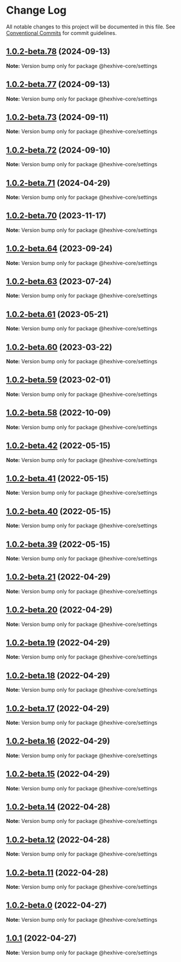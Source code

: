 # Change Log

All notable changes to this project will be documented in this file.
See [Conventional Commits](https://conventionalcommits.org) for commit guidelines.

## [1.0.2-beta.78](https://github.com/TheTechCompany/HexHive/compare/v1.0.2-beta.77...v1.0.2-beta.78) (2024-09-13)

**Note:** Version bump only for package @hexhive-core/settings

## [1.0.2-beta.77](https://github.com/TheTechCompany/HexHive/compare/v1.0.2-beta.76...v1.0.2-beta.77) (2024-09-13)

**Note:** Version bump only for package @hexhive-core/settings

## [1.0.2-beta.73](https://github.com/TheTechCompany/HexHive/compare/v1.0.2-beta.72...v1.0.2-beta.73) (2024-09-11)

**Note:** Version bump only for package @hexhive-core/settings

## [1.0.2-beta.72](https://github.com/TheTechCompany/HexHive/compare/v1.0.2-beta.71...v1.0.2-beta.72) (2024-09-10)

**Note:** Version bump only for package @hexhive-core/settings

## [1.0.2-beta.71](https://github.com/TheTechCompany/HexHive/compare/v1.0.2-beta.70...v1.0.2-beta.71) (2024-04-29)

**Note:** Version bump only for package @hexhive-core/settings

## [1.0.2-beta.70](https://github.com/TheTechCompany/HexHive/compare/v1.0.2-beta.69...v1.0.2-beta.70) (2023-11-17)

**Note:** Version bump only for package @hexhive-core/settings

## [1.0.2-beta.64](https://github.com/TheTechCompany/HexHive/compare/v1.0.2-beta.63...v1.0.2-beta.64) (2023-09-24)

**Note:** Version bump only for package @hexhive-core/settings

## [1.0.2-beta.63](https://github.com/TheTechCompany/HexHive/compare/v1.0.2-beta.62...v1.0.2-beta.63) (2023-07-24)

**Note:** Version bump only for package @hexhive-core/settings

## [1.0.2-beta.61](https://github.com/TheTechCompany/HexHive/compare/v1.0.2-beta.60...v1.0.2-beta.61) (2023-05-21)

**Note:** Version bump only for package @hexhive-core/settings

## [1.0.2-beta.60](https://github.com/TheTechCompany/HexHive/compare/v1.0.2-beta.59...v1.0.2-beta.60) (2023-03-22)

**Note:** Version bump only for package @hexhive-core/settings

## [1.0.2-beta.59](https://github.com/TheTechCompany/HexHive/compare/v1.0.2-beta.58...v1.0.2-beta.59) (2023-02-01)

**Note:** Version bump only for package @hexhive-core/settings

## [1.0.2-beta.58](https://github.com/TheTechCompany/HexHive/compare/v1.0.2-beta.57...v1.0.2-beta.58) (2022-10-09)

**Note:** Version bump only for package @hexhive-core/settings

## [1.0.2-beta.42](https://github.com/TheTechCompany/HexHive/compare/v1.0.2-beta.41...v1.0.2-beta.42) (2022-05-15)

**Note:** Version bump only for package @hexhive-core/settings

## [1.0.2-beta.41](https://github.com/TheTechCompany/HexHive/compare/v1.0.2-beta.40...v1.0.2-beta.41) (2022-05-15)

**Note:** Version bump only for package @hexhive-core/settings

## [1.0.2-beta.40](https://github.com/TheTechCompany/HexHive/compare/v1.0.2-beta.39...v1.0.2-beta.40) (2022-05-15)

**Note:** Version bump only for package @hexhive-core/settings

## [1.0.2-beta.39](https://github.com/TheTechCompany/HexHive/compare/v1.0.2-beta.38...v1.0.2-beta.39) (2022-05-15)

**Note:** Version bump only for package @hexhive-core/settings

## [1.0.2-beta.21](https://github.com/TheTechCompany/HexHive/compare/v1.0.2-beta.20...v1.0.2-beta.21) (2022-04-29)

**Note:** Version bump only for package @hexhive-core/settings

## [1.0.2-beta.20](https://github.com/TheTechCompany/HexHive/compare/v1.0.2-beta.19...v1.0.2-beta.20) (2022-04-29)

**Note:** Version bump only for package @hexhive-core/settings

## [1.0.2-beta.19](https://github.com/TheTechCompany/HexHive/compare/v1.0.2-beta.18...v1.0.2-beta.19) (2022-04-29)

**Note:** Version bump only for package @hexhive-core/settings

## [1.0.2-beta.18](https://github.com/TheTechCompany/HexHive/compare/v1.0.2-beta.17...v1.0.2-beta.18) (2022-04-29)

**Note:** Version bump only for package @hexhive-core/settings

## [1.0.2-beta.17](https://github.com/TheTechCompany/HexHive/compare/v1.0.2-beta.16...v1.0.2-beta.17) (2022-04-29)

**Note:** Version bump only for package @hexhive-core/settings

## [1.0.2-beta.16](https://github.com/TheTechCompany/HexHive/compare/v1.0.2-beta.15...v1.0.2-beta.16) (2022-04-29)

**Note:** Version bump only for package @hexhive-core/settings

## [1.0.2-beta.15](https://github.com/TheTechCompany/HexHive/compare/v1.0.2-beta.14...v1.0.2-beta.15) (2022-04-29)

**Note:** Version bump only for package @hexhive-core/settings

## [1.0.2-beta.14](https://github.com/TheTechCompany/HexHive/compare/v1.0.2-beta.13...v1.0.2-beta.14) (2022-04-28)

**Note:** Version bump only for package @hexhive-core/settings

## [1.0.2-beta.12](https://github.com/TheTechCompany/HexHive/compare/v1.0.2-beta.11...v1.0.2-beta.12) (2022-04-28)

**Note:** Version bump only for package @hexhive-core/settings

## [1.0.2-beta.11](https://github.com/TheTechCompany/HexHive/compare/v1.0.2-beta.10...v1.0.2-beta.11) (2022-04-28)

**Note:** Version bump only for package @hexhive-core/settings

## [1.0.2-beta.0](https://github.com/TheTechCompany/HexHive/compare/v1.0.1...v1.0.2-beta.0) (2022-04-27)

**Note:** Version bump only for package @hexhive-core/settings

## [1.0.1](https://github.com/TheTechCompany/HexHive/compare/v0.0.6-alpha.64...v1.0.1) (2022-04-27)

**Note:** Version bump only for package @hexhive-core/settings
